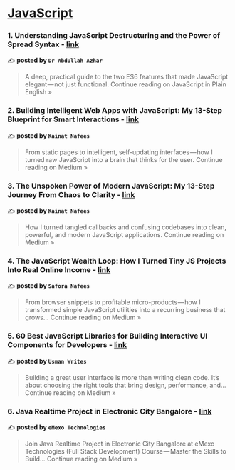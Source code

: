 
<h1><a href=https://medium.com/tag/javascript-development/recommended target="_blank" rel="noopener noreferrer">JavaScript</a></h1>
<h3>1. Understanding JavaScript Destructuring and the Power of Spread Syntax - <a href="https://javascript.plainenglish.io/understanding-javascript-destructuring-and-the-power-of-spread-syntax-2b5dae11e668?source=rss------javascript_development-5" target="_blank" rel="noopener noreferrer">link</a></h3>

✍️ **posted by `Dr Abdullah Azhar`**

<blockquote>A deep, practical guide to the two ES6 features that made JavaScript elegant — not just functional.
Continue reading on JavaScript in Plain English »</blockquote>

<h3>2. Building Intelligent Web Apps with JavaScript: My 13-Step Blueprint for Smart Interactions - <a href="https://medium.com/@kainatnafees/building-intelligent-web-apps-with-javascript-my-13-step-blueprint-for-smart-interactions-0788628a5df7?source=rss------javascript_development-5" target="_blank" rel="noopener noreferrer">link</a></h3>

✍️ **posted by `Kainat Nafees`**

<blockquote>From static pages to intelligent, self-updating interfaces — how I turned raw JavaScript into a brain that thinks for the user.
Continue reading on Medium »</blockquote>

<h3>3. The Unspoken Power of Modern JavaScript: My 13-Step Journey From Chaos to Clarity - <a href="https://medium.com/@kainatnafees/the-unspoken-power-of-modern-javascript-my-13-step-journey-from-chaos-to-clarity-e9f634464e42?source=rss------javascript_development-5" target="_blank" rel="noopener noreferrer">link</a></h3>

✍️ **posted by `Kainat Nafees`**

<blockquote>How I turned tangled callbacks and confusing codebases into clean, powerful, and modern JavaScript applications.
Continue reading on Medium »</blockquote>

<h3>4. The JavaScript Wealth Loop: How I Turned Tiny JS Projects Into Real Online Income - <a href="https://medium.com/@saforanafees02/the-javascript-wealth-loop-how-i-turned-tiny-js-projects-into-real-online-income-520e32412fd8?source=rss------javascript_development-5" target="_blank" rel="noopener noreferrer">link</a></h3>

✍️ **posted by `Safora Nafees`**

<blockquote>From browser snippets to profitable micro-products — how I transformed simple JavaScript utilities into a recurring business that grows…
Continue reading on Medium »</blockquote>

<h3>5. 60 Best JavaScript Libraries for Building Interactive UI Components for Developers - <a href="https://pixicstudio.medium.com/60-best-javascript-libraries-for-building-interactive-ui-components-for-developers-6a259b6fdeeb?source=rss------javascript_development-5" target="_blank" rel="noopener noreferrer">link</a></h3>

✍️ **posted by `Usman Writes`**

<blockquote>Building a great user interface is more than writing clean code. It’s about choosing the right tools that bring design, performance, and…
Continue reading on Medium »</blockquote>

<h3>6. Java Realtime Project in Electronic City Bangalore - <a href="https://medium.com/@gokulemexo/java-realtime-project-in-electronic-city-bangalore-46d1a2377c71?source=rss------javascript_development-5" target="_blank" rel="noopener noreferrer">link</a></h3>

✍️ **posted by `eMexo Technologies`**

<blockquote>Join Java Realtime Project in Electronic City Bangalore at eMexo Technologies (Full Stack Development) Course — Master the Skills to Build…
Continue reading on Medium »</blockquote>

